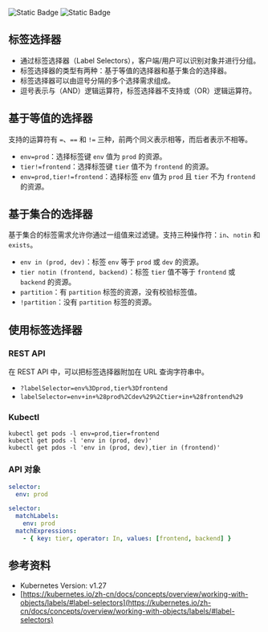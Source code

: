 ![Static Badge](https://img.shields.io/badge/kubernetes-blue) ![Static Badge](https://img.shields.io/badge/output-green)

## 标签选择器

- 通过标签选择器（Label Selectors），客户端/用户可以识别对象并进行分组。
- 标签选择器的类型有两种：基于等值的选择器和基于集合的选择器。
- 标签选择器可以由逗号分隔的多个选择需求组成。
- 逗号表示与（AND）逻辑运算符，标签选择器不支持或（OR）逻辑运算符。

## 基于等值的选择器

支持的运算符有 `=`、`==` 和 `!=` 三种，前两个同义表示相等，而后者表示不相等。

- `env=prod`：选择标签键 `env` 值为 `prod` 的资源。
- `tier!=frontend`：选择标签键 `tier` 值不为 `frontend` 的资源。
- `env=prod,tier!=frontend`：选择标签 `env` 值为 `prod` 且 `tier` 不为 `frontend` 的资源。

## 基于集合的选择器

基于集合的标签需求允许你通过一组值来过滤键。支持三种操作符：`in`、`notin` 和 `exists`。

- `env in (prod, dev)`：标签 `env` 等于 `prod` 或 `dev` 的资源。
- `tier notin (frontend, backend)`：标签 `tier` 值不等于 `frontend` 或 `backend` 的资源。
- `partition`：有 `partition` 标签的资源，没有校验标签值。
- `!partition`：没有 `partition` 标签的资源。

## 使用标签选择器

### REST API
 
在 REST API 中，可以把标签选择器附加在 URL 查询字符串中。

- `?labelSelector=env%3Dprod,tier%3Dfrontend`
- `labelSelector=env+in+%28prod%2Cdev%29%2Ctier+in+%28frontend%29`

### Kubectl

```shell
kubectl get pods -l env=prod,tier=frontend
kubectl get pods -l 'env in (prod, dev)'
kubectl get pdos -l 'env in (prod, dev),tier in (frontend)'
```

### API 对象

```yaml
selector:
  env: prod
```

```yaml
selector:
  matchLabels:
    env: prod
  matchExpressions:
    - { key: tier, operator: In, values: [frontend, backend] }
```

## 参考资料

- Kubernetes Version: v1.27
- [https://kubernetes.io/zh-cn/docs/concepts/overview/working-with-objects/labels/#label-selectors](https://kubernetes.io/zh-cn/docs/concepts/overview/working-with-objects/labels/#label-selectors)